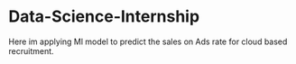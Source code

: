 # Data-Science-Internship
Here im applying Ml model to predict the sales on Ads rate for cloud based recruitment.

